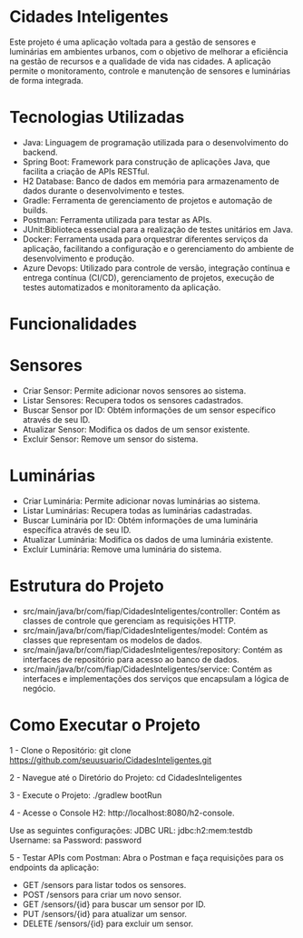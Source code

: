 # Cidades Inteligentes
Este projeto é uma aplicação voltada para a gestão de sensores e luminárias em ambientes urbanos, com o objetivo de melhorar a eficiência na gestão de recursos e a qualidade de vida nas cidades. A aplicação permite o monitoramento, controle e manutenção de sensores e luminárias de forma integrada.

# Tecnologias Utilizadas
- Java: Linguagem de programação utilizada para o desenvolvimento do backend.
- Spring Boot: Framework para construção de aplicações Java, que facilita a criação de APIs RESTful.
- H2 Database: Banco de dados em memória para armazenamento de dados durante o desenvolvimento e testes.
- Gradle: Ferramenta de gerenciamento de projetos e automação de builds.
- Postman: Ferramenta utilizada para testar as APIs.
- JUnit:Biblioteca essencial para a realização de testes unitários em Java.
- Docker:  Ferramenta usada para orquestrar diferentes serviços da aplicação, facilitando a configuração e o gerenciamento do ambiente de desenvolvimento e produção. 
- Azure Devops: Utilizado para controle de versão, integração contínua e entrega contínua (CI/CD), gerenciamento de projetos, execução de testes automatizados e monitoramento da aplicação.

# Funcionalidades
# Sensores
- Criar Sensor: Permite adicionar novos sensores ao sistema.
- Listar Sensores: Recupera todos os sensores cadastrados.
- Buscar Sensor por ID: Obtém informações de um sensor específico através de seu ID.
- Atualizar Sensor: Modifica os dados de um sensor existente.
- Excluir Sensor: Remove um sensor do sistema.

# Luminárias
- Criar Luminária: Permite adicionar novas luminárias ao sistema.
- Listar Luminárias: Recupera todas as luminárias cadastradas.
- Buscar Luminária por ID: Obtém informações de uma luminária específica através de seu ID.
- Atualizar Luminária: Modifica os dados de uma luminária existente.
- Excluir Luminária: Remove uma luminária do sistema.

# Estrutura do Projeto
- src/main/java/br/com/fiap/CidadesInteligentes/controller: Contém as classes de controle que gerenciam as requisições HTTP.
- src/main/java/br/com/fiap/CidadesInteligentes/model: Contém as classes que representam os modelos de dados.
- src/main/java/br/com/fiap/CidadesInteligentes/repository: Contém as interfaces de repositório para acesso ao banco de dados.
- src/main/java/br/com/fiap/CidadesInteligentes/service: Contém as interfaces e implementações dos serviços que encapsulam a lógica de negócio.

# Como Executar o Projeto
1 - Clone o Repositório:
git clone https://github.com/seuusuario/CidadesInteligentes.git

2 - Navegue até o Diretório do Projeto:
cd CidadesInteligentes

3 - Execute o Projeto:
./gradlew bootRun

4 - Acesse o Console H2:
http://localhost:8080/h2-console.

Use as seguintes configurações:
JDBC URL: jdbc:h2:mem:testdb
Username: sa
Password: password

5 - Testar APIs com Postman:
Abra o Postman e faça requisições para os endpoints da aplicação:
- GET /sensors para listar todos os sensores.
- POST /sensors para criar um novo sensor.
- GET /sensors/{id} para buscar um sensor por ID.
- PUT /sensors/{id} para atualizar um sensor.
- DELETE /sensors/{id} para excluir um sensor.
